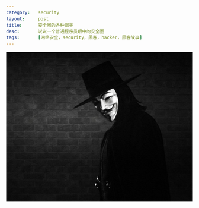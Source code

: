 ```yaml
---
category:   security
layout:     post
title:      安全圈的各种帽子
desc:       说说一个普通程序员眼中的安全圈
tags:       [网络安全，security，黑客，hacker，黑客故事]
---
```

![01](/static/upload/img/02.jpg)